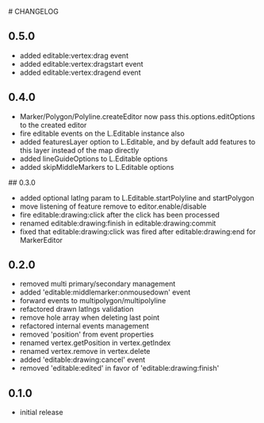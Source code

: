 # CHANGELOG

## 0.5.0
- added editable:vertex:drag event
- added editable:vertex:dragstart event
- added editable:vertex:dragend event

## 0.4.0
- Marker/Polygon/Polyline.createEditor now pass this.options.editOptions to
  the created editor
- fire editable events on the L.Editable instance also
- added featuresLayer option to L.Editable, and by default add features to
  this layer instead of the map directly
- added lineGuideOptions to L.Editable options
- added skipMiddleMarkers to L.Editable options

## 0.3.0
- added optional latlng param to L.Editable.startPolyline and startPolygon
- move listening of feature remove to editor.enable/disable
- fire editable:drawing:click after the click has been processed
- renamed editable:drawing:finish in editable:drawing:commit
- fixed that editable:drawing:click was fired after editable:drawing:end for MarkerEditor

## 0.2.0
- removed multi primary/secondary management
- added 'editable:middlemarker:onmousedown' event
- forward events to multipolygon/multipolyline
- refactored drawn latlngs validation
- remove hole array when deleting last point
- refactored internal events management
- removed 'position' from event properties
- renamed vertex.getPosition in vertex.getIndex
- renamed vertex.remove in vertex.delete
- added 'editable:drawing:cancel' event
- removed 'editable:edited' in favor of 'editable:drawing:finish'

## 0.1.0
- initial release
